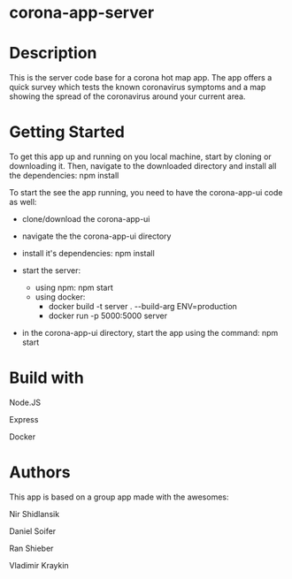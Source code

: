# corona-app-server

# Description
This is the server code base for a corona hot map app.
The app offers a quick survey which tests the known coronavirus symptoms and a map showing the spread of the coronavirus around your current area.

# Getting Started
To get this app up and running on you local machine, start by cloning or downloading it.
Then, navigate to the downloaded directory and install all the dependencies: 
npm install 

To start the see the app running, you need to have the corona-app-ui code as well:

   - clone/download the corona-app-ui 
   - navigate the the corona-app-ui directory
   - install it's dependencies: npm install
   - start the server:
   
     - using npm: npm start
     - using docker: 
         - docker build -t server . --build-arg ENV=production
         - docker run -p 5000:5000 server
   - in the corona-app-ui directory, start the app using the command: npm start
   
# Build with 

Node.JS 

Express

Docker

# Authors
This app is based on a group app made with the awesomes:

Nir Shidlansik

Daniel Soifer

Ran Shieber

Vladimir Kraykin

   
  

